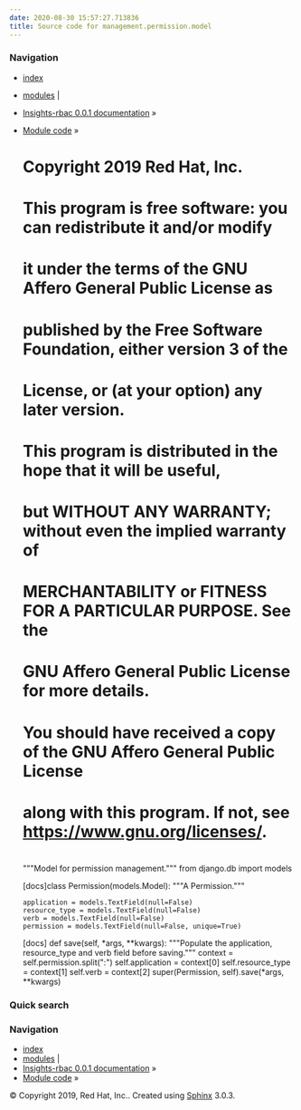```yaml
---
date: 2020-08-30 15:57:27.713836
title: Source code for management.permission.model
---
```

### Navigation

  - [index](../../../../genindex/ "General Index")
  - [modules](../../../../py-modindex/ "Python Module Index") |
  - [Insights-rbac 0.0.1 documentation](../../../../index/) »
  - [Module code](../../../index/) »


    #
    # Copyright 2019 Red Hat, Inc.
    #
    # This program is free software: you can redistribute it and/or modify
    # it under the terms of the GNU Affero General Public License as
    # published by the Free Software Foundation, either version 3 of the
    # License, or (at your option) any later version.
    #
    # This program is distributed in the hope that it will be useful,
    # but WITHOUT ANY WARRANTY; without even the implied warranty of
    # MERCHANTABILITY or FITNESS FOR A PARTICULAR PURPOSE.  See the
    # GNU Affero General Public License for more details.
    #
    # You should have received a copy of the GNU Affero General Public License
    # along with this program.  If not, see <https://www.gnu.org/licenses/>.
    #
    
    """Model for permission management."""
    from django.db import models
    
    
    [docs]class Permission(models.Model):
        """A Permission."""
    
        application = models.TextField(null=False)
        resource_type = models.TextField(null=False)
        verb = models.TextField(null=False)
        permission = models.TextField(null=False, unique=True)
    
    [docs]    def save(self, *args, **kwargs):
            """Populate the application, resource_type and verb field before saving."""
            context = self.permission.split(":")
            self.application = context[0]
            self.resource_type = context[1]
            self.verb = context[2]
            super(Permission, self).save(*args, **kwargs)

### Quick search

### Navigation

  - [index](../../../../genindex/ "General Index")
  - [modules](../../../../py-modindex/ "Python Module Index") |
  - [Insights-rbac 0.0.1 documentation](../../../../index/) »
  - [Module code](../../../index/) »

© Copyright 2019, Red Hat, Inc.. Created using
[Sphinx](http://sphinx-doc.org/) 3.0.3.